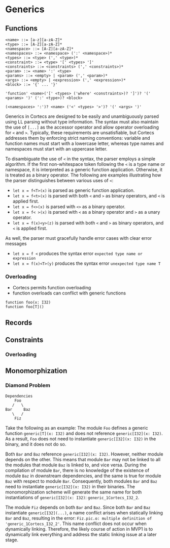 # Generics

## Functions

```bnf
<name> ::= [a-z][a-zA-Z]*
<type> ::= [A-Z][a-zA-Z]*
<namespace> ::= [A-Z][a-zA-Z]*
<namespaces> ::= <namespace> (':' <namespace>)*
<types> ::= <type> (',' <type>)*
<constraint> ::= <type> '[' <types> ']'
<constraints> ::= <constraints> (',' <constraints>)*
<param> ::= <name> ':' <type>
<params> ::= <empty> | <param> (',' <param>)*
<args> ::= <empty> | <expression> (',' <expression>)*
<block> ::= '{' ... '}'

'function' <name>('[' <types> ('where' <constraints>)? ']')? '(' <params> ')' (':' <type>)? <block>

(<namespaces> ':')? <name> ('<' <types> '>')? '(' <args> ')'
```

Generics in Cortecs are designed to be easily and unambiguously parsed using LL parsing without type information. The syntax must also maintain the use of `[...]` as the accessor operator and allow operator overloading for `<` and `>`. Typically, these requirements are unsatisfiable, but Cortecs addresses them by enforcing strict naming conventions: variable and function names must start with a lowercase letter, whereas type names and namespaces must start with an uppercase letter.

To disambiguate the use of `<` in the syntax, the parser employs a simple algorithm. If the first non-whitespace token following the `<` is a type name or namespace, it is interpreted as a generic function application. Otherwise, it is treated as a binary operator. The following are examples illustrating how the parser distinguishes between various uses of `<`:

* `let x = f<T>(x)` is parsed as generic function application.
* `let x = f<t>(x)` is parsed with both `<` and `>` as binary operators, and `<` is applied first.
* `let x = f<>(x)` is parsed with `<>` as a binary operator.
* `let x = f< >(x)` is parsed with `<` as a binary operator and `>` as a unary operator.
* `let x = f(x)<y>(z)` is parsed with both `<` and `>` as binary operators, and `<` is applied first.

As well, the parser must gracefully handle error cases with clear error messages

* `let x = f <` produces the syntax error `expected type name or expression`
* `let x = f(x)<T>(y)` produces the syntax error `unexpected type name T`

### Overloading

* Cortecs permits function overloading
* function overloads can conflict with generic functions

```
function foo(x: I32)
function foo[T]()
```

## Records

## Constraints



### Overloading

## Monomorphization 

### Diamond Problem

```
Dependencies
    Foo
   /   \
Bar     Baz
   \   /
    Fiz
```

Take the following as an example: The module `Foo` defines a generic function `generic[T](x: I32)` and does not reference `generic[I32](x: I32)`. As a result, `Foo` does not need to instantiate `generic[I32](x: I32)` in the binary, and it does not do so.

Both `Bar` and `Baz` reference `generic[I32](x: I32)`. However, neither module depends on the other. This means that module `Bar` may not be linked to all the modules that module `Baz` is linked to, and vice versa. During the compilation of module `Bar`, there is no knowledge of the existence of module `Baz` in downstream dependencies, and the same is true for module `Baz` with respect to module `Bar`. Consequently, both modules `Bar` and `Baz` need to instantiate `generic[I32](x: I32)` in their binaries. The monomorphization scheme will generate the same name for both instantiations of `generic[I32](x: I32)`: `generic_1Cortecs_I32_2`.

The module `Fiz` depends on both `Bar` and `Baz`. Since both `Bar` and `Baz` instantiate `generic[I32](...)`, a name conflict arises when statically linking `Bar` and `Baz`, resulting in the error: `Fiz.pic.o: multiple definition of 'generic_1Cortecs_I32_2'`. This name conflict does not occur when dynamically linking. Therefore, the likely course of action in MVP1 is to dynamically link everything and address the static linking issue at a later stage.
